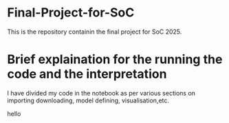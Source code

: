 # Final-Project-for-SoC
This is the repository containin the final project for SoC 2025.

# Brief explaination for the running the code and the interpretation 

I have divided my code in the notebook as per various sections on importing downloading, model defining, visualisation,etc.

hello
